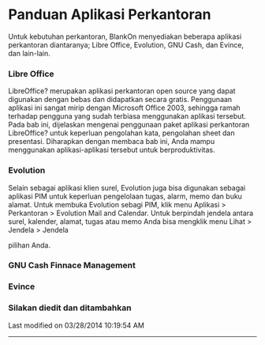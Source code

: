 # Panduan Aplikasi Perkantoran
Untuk kebutuhan perkantoran, BlankOn menyediakan beberapa aplikasi perkantoran
diantaranya; Libre Office, Evolution, GNU Cash, dan Evince, dan lain-lain.

### Libre Office
LibreOffice? merupakan aplikasi perkantoran open source yang dapat digunakan
dengan bebas dan didapatkan secara gratis. Penggunaan aplikasi ini sangat mirip
dengan Microsoft Office 2003, sehingga ramah terhadap pengguna yang sudah
terbiasa menggunakan aplikasi tersebut. Pada bab ini, dijelaskan mengenai
penggunaan paket aplikasi perkantoran LibreOffice? untuk keperluan pengolahan
kata, pengolahan sheet dan presentasi. Diharapkan dengan membaca bab ini, Anda
mampu menggunakan aplikasi-aplikasi tersebut untuk berproduktivitas.

### Evolution
Selain sebagai aplikasi klien surel, Evolution juga bisa digunakan sebagai
aplikasi PIM untuk keperluan pengelolaan tugas, alarm, memo dan buku alamat.
Untuk membuka Evolution sebagi PIM, klik menu Aplikasi > Perkantoran >
Evolution Mail and Calendar. Untuk berpindah jendela antara surel, kalender,
alamat, tugas atau memo Anda bisa mengklik menu Lihat > Jendela > Jendela

pilihan Anda.
### GNU Cash Finnace Management
### Evince
### Silakan diedit dan ditambahkan
Last modified on 03/28/2014 10:19:54 AM
 
---
 
